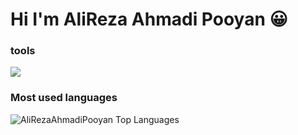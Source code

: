# Hi I'm AliReza Ahmadi Pooyan 😀

### tools

<p align="left">
 <img src="https://img.icons8.com/color/48/000000/android-studio--v3.png">
  
### Most used languages

 <img alt="AliRezaAhmadiPooyan Top Languages" src="https://github-readme-stats.vercel.app/api/top-langs/?username=AliRezaAhmadiPooyan&langs_count=100&count_private=true&layout=compact&theme=react&hide_border=true&bg_color=0D1117" />

